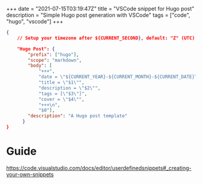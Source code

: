 +++
date = "2021-07-15T03:19:47Z"
title = "VSCode snippet for Hugo post"
description = "Simple Hugo post generation with VSCode"
tags = ["code", "hugo", "vscode"]
+++

```json
{
	// Setup your timezone after ${CURRENT_SECOND}, default: "Z" (UTC)

	"Hugo Post": {
		"prefix": ["hugo"],
		"scope": "markdown",
		"body": [
			"+++",
			"date = \"${CURRENT_YEAR}-${CURRENT_MONTH}-${CURRENT_DATE}T${CURRENT_HOUR}:${CURRENT_MINUTE}:${CURRENT_SECOND}Z\"",
			"title = \"$1\"",
			"description = \"$2\"",
			"tags = [\"$3\"]",
			"cover = \"$4\"",
			"+++\n",
			"$0"],
		"description": "A Hugo post template"
	  }
}
```

# Guide
https://code.visualstudio.com/docs/editor/userdefinedsnippets#_creating-your-own-snippets